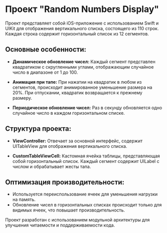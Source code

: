 # Проект "Random Numbers Display"

Проект представляет собой iOS-приложение с использованием Swift и UIKit для отображения вертикального списка, состоящего из 110 строк. Каждая строка содержит горизонтальный список из 12 сегментов.

## Основные особенности:

- **Динамическое обновление чисел:** Каждый сегмент представлен квадратиком с скругленными углами, отображающим случайное число в диапазоне от 1 до 100.

- **Анимация при тапе:** При нажатии на квадратик в любом из сегментов, происходит анимированное уменьшение размера на 20%. При отпускании, квадратик возвращается к прежнему размеру.

- **Периодическое обновление чисел:** Раз в секунду обновляется одно случайное число в каждом горизонтальном списке.

## Структура проекта:

- **ViewController:** Отвечает за основной интерфейс, содержит UITableView для отображения вертикального списка.

- **CustomTableViewCell:** Кастомная ячейка таблицы, представляющая собой горизонтальный список. Каждый сегмент содержит UILabel с числом и обрабатывает жесты тапа.

## Оптимизация производительности:

- Используется переиспользование ячеек для уменьшения нагрузки на память.
- Обновление чисел в горизонтальных списках происходит только для видимых ячеек, что повышает производительность.

Проект разработан с использованием модульной архитектуры для улучшения читаемости и поддерживаемости кода.
